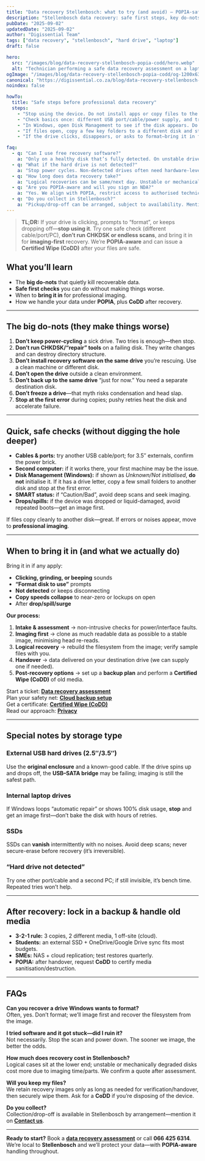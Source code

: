 ```yaml
---
title: "Data recovery Stellenbosch: what to try (and avoid) — POPIA-safe with CoDD"
description: "Stellenbosch data recovery: safe first steps, key do-nots, when to bring it in—POPIA-aware, with backups and Certified Wipe (CoDD)."
pubDate: "2025-09-02"
updatedDate: "2025-09-02"
author: "Digissential Team"
tags: ["data recovery", "stellenbosch", "hard drive", "laptop"]
draft: false

hero:
  src: "/images/blog/data-recovery-stellenbosch-popia-codd/hero.webp"
  alt: "Technician performing a safe data recovery assessment on a laptop drive"
ogImage: "/images/blog/data-recovery-stellenbosch-popia-codd/og-1200x630.jpg"
canonical: "https://digissential.co.za/blog/data-recovery-stellenbosch-popia-codd/"
noindex: false

howTo:
  title: "Safe steps before professional data recovery"
  steps:
    - "Stop using the device. Do not install apps or copy files to the same drive you’re trying to recover."
    - "Check basics once: different USB port/cable/power supply, and try another PC. Avoid repeated power cycling."
    - "In Windows, open Disk Management to see if the disk appears. Do not initialise, format, or run CHKDSK."
    - "If files open, copy a few key folders to a different disk and stop at the first error."
    - "If the drive clicks, disappears, or asks to format—bring it in for imaging and request CoDD after recovery."

faq:
  - q: "Can I use free recovery software?"
    a: "Only on a healthy disk that’s fully detected. On unstable drives, repeated scans can worsen damage. We image first, then recover from the image."
  - q: "What if the hard drive is not detected?"
    a: "Stop power cycles. Non-detected drives often need hardware-level work or controlled imaging. Bring it in for assessment."
  - q: "How long does data recovery take?"
    a: "Logical recoveries can be same/next day. Unstable or mechanically degraded disks may take 2–5 working days depending on imaging speed and parts."
  - q: "Are you POPIA-aware and will you sign an NDA?"
    a: "Yes. We align with POPIA, restrict access to authorised technicians, and can sign an NDA. After recovery, we can issue a Certificate of Data Destruction (CoDD) on request."
  - q: "Do you collect in Stellenbosch?"
    a: "Pickup/drop-off can be arranged, subject to availability. Mention it on Contact."
---
```


> **TL;DR:** If your drive is clicking, prompts to “format”, or keeps dropping off—**stop using it**. Try one safe check (different cable/port/PC), **don’t run CHKDSK or endless scans**, and bring it in for **imaging-first** recovery. We’re **POPIA-aware** and can issue a **Certified Wipe (CoDD)** after your files are safe.

## What you’ll learn
- The **big do-nots** that quietly kill recoverable data.  
- **Safe first checks** you can do without making things worse.  
- When to **bring it in** for professional imaging.  
- How we handle your data under **POPIA**, plus **CoDD** after recovery.  

---

## The big **do-nots** (they make things worse)

1. **Don’t keep power-cycling** a sick drive. Two tries is enough—then stop.  
2. **Don’t run CHKDSK/“repair” tools** on a failing disk. They write changes and can destroy directory structure.  
3. **Don’t install recovery software on the same drive** you’re rescuing. Use a clean machine or different disk.  
4. **Don’t open the drive** outside a clean environment.  
5. **Don’t back up to the same drive** “just for now.” You need a separate destination disk.  
6. **Don’t freeze a drive**—that myth risks condensation and head slap.  
7. **Stop at the first error** during copies; pushy retries heat the disk and accelerate failure.

---

## Quick, safe checks (without digging the hole deeper)

- **Cables & ports:** try another USB cable/port; for 3.5″ externals, confirm the power brick.  
- **Second computer:** if it works there, your first machine may be the issue.  
- **Disk Management (Windows):** if shown as *Unknown/Not initialised*, **do not** initialise it. If it has a drive letter, copy a few small folders to another disk and stop at the first error.  
- **SMART status:** if “Caution/Bad”, avoid deep scans and seek imaging.  
- **Drops/spills:** if the device was dropped or liquid-damaged, avoid repeated boots—get an image first.

If files copy cleanly to another disk—great. If errors or noises appear, move to **professional imaging**.

---

## When to bring it in (and what we actually do)

Bring it in if any apply:

- **Clicking, grinding, or beeping** sounds  
- **“Format disk to use”** prompts  
- **Not detected** or keeps disconnecting  
- **Copy speeds collapse** to near-zero or lockups on open  
- After **drop/spill/surge**

**Our process:**  
1) **Intake & assessment** → non-intrusive checks for power/interface faults.  
2) **Imaging first** → clone as much readable data as possible to a stable image, minimising head re-reads.  
3) **Logical recovery** → rebuild the filesystem from the image; verify sample files with you.  
4) **Handover** → data delivered on your destination drive (we can supply one if needed).  
5) **Post-recovery options** → set up a **backup plan** and perform a **Certified Wipe (CoDD)** of old media.

Start a ticket: **[Data recovery assessment](/services/data-recovery-simple-logical/)**  
Plan your safety net: **[Cloud backup setup](/services/cloud-backup-setup/)**  
Get a certificate: **[Certified Wipe (CoDD)](/services/data-destruction-certified-wipe/)**  
Read our approach: **[Privacy](/privacy/)**

---

## Special notes by storage type

### External USB hard drives (2.5″/3.5″)
Use the **original enclosure** and a known-good cable. If the drive spins up and drops off, the **USB–SATA bridge** may be failing; imaging is still the safest path.

### Internal laptop drives
If Windows loops “automatic repair” or shows 100% disk usage, **stop** and get an image first—don’t bake the disk with hours of retries.

### SSDs
SSDs can **vanish** intermittently with no noises. Avoid deep scans; never secure-erase before recovery (it’s irreversible).

### “Hard drive not detected”
Try one other port/cable and a second PC; if still invisible, it’s bench time. Repeated tries won’t help.

---

## After recovery: lock in a backup & handle old media

- **3-2-1 rule:** 3 copies, 2 different media, 1 off-site (cloud).  
- **Students:** an external SSD + OneDrive/Google Drive sync fits most budgets.  
- **SMEs:** NAS + cloud replication; test restores quarterly.  
- **POPIA:** after handover, request **CoDD** to certify media sanitisation/destruction.

---

## FAQs

**Can you recover a drive Windows wants to format?**  
Often, yes. Don’t format; we’ll image first and recover the filesystem from the image.

**I tried software and it got stuck—did I ruin it?**  
Not necessarily. Stop the scan and power down. The sooner we image, the better the odds.

**How much does recovery cost in Stellenbosch?**  
Logical cases sit at the lower end; unstable or mechanically degraded disks cost more due to imaging time/parts. We confirm a quote after assessment.

**Will you keep my files?**  
We retain recovery images only as long as needed for verification/handover, then securely wipe them. Ask for a **CoDD** if you’re disposing of the device.

**Do you collect?**  
Collection/drop-off is available in Stellenbosch by arrangement—mention it on **[Contact us](/contact/)**.

---

**Ready to start?** Book a **[data recovery assessment](/services/data-recovery-simple-logical/)** or call **066 425 6314**. We’re local to **Stellenbosch** and we’ll protect your data—with **POPIA-aware** handling throughout.
